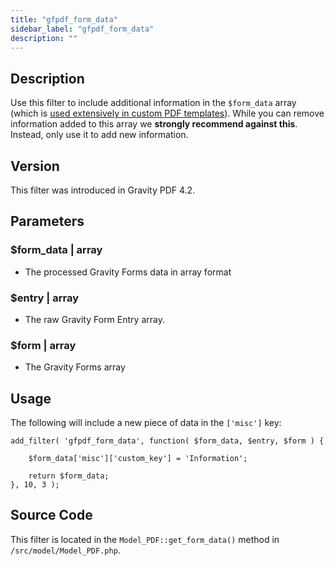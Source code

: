 ```yaml
---
title: "gfpdf_form_data"
sidebar_label: "gfpdf_form_data"
description: ""
---
```




## Description

Use this filter to include additional information in the `$form_data` array (which is [used extensively in custom PDF templates](developer-php-form-data-array.md)). While you can remove information added to this array we **strongly recommend against this**. Instead, only use it to add new information.

## Version

This filter was introduced in Gravity PDF 4.2.

## Parameters

### $form_data | array
*  The processed Gravity Forms data in array format

### $entry | array
*  The raw Gravity Form Entry array.

### $form | array
*  The Gravity Forms array

## Usage

The following will include a new piece of data in the `['misc']` key:

```
add_filter( 'gfpdf_form_data', function( $form_data, $entry, $form ) {

	$form_data['misc']['custom_key'] = 'Information';

	return $form_data;
}, 10, 3 );
```

## Source Code

This filter is located in the `Model_PDF::get_form_data()` method in `/src/model/Model_PDF.php`.